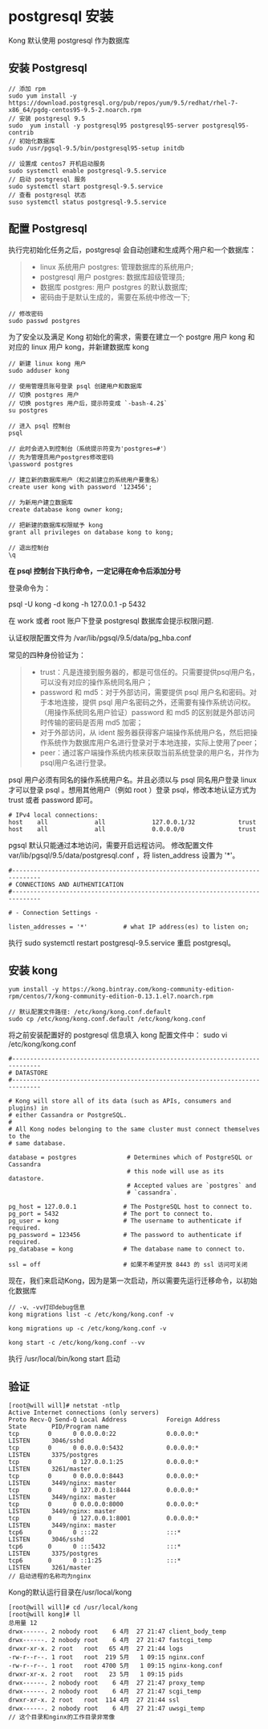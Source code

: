 # postgresql 安装
Kong 默认使用 postgresql 作为数据库

## 安装 Postgresql
```
// 添加 rpm
sudo yum install -y https://download.postgresql.org/pub/repos/yum/9.5/redhat/rhel-7-x86_64/pgdg-centos95-9.5-2.noarch.rpm
// 安装 postgresql 9.5
sudo  yum install -y postgresql95 postgresql95-server postgresql95-contrib
// 初始化数据库
sudo /usr/pgsql-9.5/bin/postgresql95-setup initdb

// 设置成 centos7 开机启动服务
sudo systemctl enable postgresql-9.5.service
// 启动 postgresql 服务
sudo systemctl start postgresql-9.5.service
// 查看 postgresql 状态
suso systemctl status postgresql-9.5.service
```

## 配置 Postgresql
执行完初始化任务之后，postgresql 会自动创建和生成两个用户和一个数据库：
> * linux 系统用户 postgres: 管理数据库的系统用户;
> * postgresql 用户 postgres: 数据库超级管理员;
> * 数据库 postgres: 用户 postgres 的默认数据库;
> * 密码由于是默认生成的，需要在系统中修改一下;
```
// 修改密码
sudo passwd postgres
```

为了安全以及满足 Kong 初始化的需求，需要在建立一个 postgre 用户 kong 和对应的 linux 用户 kong，并新建数据库 kong
```
// 新建 linux kong 用户
sudo adduser kong

// 使用管理员账号登录 psql 创建用户和数据库
// 切换 postgres 用户
// 切换 postgres 用户后，提示符变成 `-bash-4.2$`
su postgres

// 进入 psql 控制台
psql

// 此时会进入到控制台（系统提示符变为'postgres=#'）
// 先为管理员用户postgres修改密码
\password postgres

// 建立新的数据库用户（和之前建立的系统用户要重名）
create user kong with password '123456';

// 为新用户建立数据库
create database kong owner kong;

// 把新建的数据库权限赋予 kong
grant all privileges on database kong to kong;

// 退出控制台
\q
```
**在 psql 控制台下执行命令，一定记得在命令后添加分号**

登录命令为：

psql -U kong -d kong -h 127.0.0.1 -p 5432

在 work 或者 root 账户下登录 postgresql 数据库会提示权限问题.

认证权限配置文件为 /var/lib/pgsql/9.5/data/pg_hba.conf

常见的四种身份验证为：
> * trust：凡是连接到服务器的，都是可信任的。只需要提供psql用户名，可以没有对应的操作系统同名用户；
> * password 和 md5：对于外部访问，需要提供 psql 用户名和密码。对于本地连接，提供 psql 用户名密码之外，还需要有操作系统访问权。（用操作系统同名用户验证）password 和 md5 的区别就是外部访问时传输的密码是否用 md5 加密；
> * 对于外部访问，从 ident 服务器获得客户端操作系统用户名，然后把操作系统作为数据库用户名进行登录对于本地连接，实际上使用了peer；
> * peer：通过客户端操作系统内核来获取当前系统登录的用户名，并作为psql用户名进行登录。

psql 用户必须有同名的操作系统用户名。并且必须以与 psql 同名用户登录 linux 才可以登录 psql 。想用其他用户（例如 root ）登录 psql，修改本地认证方式为 trust 或者 password 即可。
```
# IPv4 local connections:
host    all             all             127.0.0.1/32            trust
host    all             all             0.0.0.0/0               trust
```

pgsql 默认只能通过本地访问，需要开启远程访问。
修改配置文件 var/lib/pgsql/9.5/data/postgresql.conf ，将 listen_address 设置为 '*'。
```
#------------------------------------------------------------------------------
# CONNECTIONS AND AUTHENTICATION
#------------------------------------------------------------------------------

# - Connection Settings -

listen_addresses = '*'          # what IP address(es) to listen on;
```

执行 sudo systemctl restart postgresql-9.5.service 重启 postgresql。


## 安装 kong
```
yum install -y https://kong.bintray.com/kong-community-edition-rpm/centos/7/kong-community-edition-0.13.1.el7.noarch.rpm

// 默认配置文件路径: /etc/kong/kong.conf.default
sudo cp /etc/kong/kong.conf.default /etc/kong/kong.conf
```

将之前安装配置好的 postgresql 信息填入 kong 配置文件中：
sudo vi /etc/kong/kong.conf
```
#------------------------------------------------------------------------------
# DATASTORE
#------------------------------------------------------------------------------

# Kong will store all of its data (such as APIs, consumers and plugins) in
# either Cassandra or PostgreSQL.
#
# All Kong nodes belonging to the same cluster must connect themselves to the
# same database.

database = postgres              # Determines which of PostgreSQL or Cassandra
                                 # this node will use as its datastore.
                                 # Accepted values are `postgres` and
                                 # `cassandra`.

pg_host = 127.0.0.1             # The PostgreSQL host to connect to.
pg_port = 5432                  # The port to connect to.
pg_user = kong                  # The username to authenticate if required.
pg_password = 123456            # The password to authenticate if required.
pg_database = kong              # The database name to connect to.

ssl = off                       # 如果不希望开放 8443 的 ssl 访问可关闭
```

现在，我们来启动Kong，因为是第一次启动，所以需要先运行迁移命令，以初始化数据库
```
// -v、-vv打印debug信息
kong migrations list -c /etc/kong/kong.conf -v

kong migrations up -c /etc/kong/kong.conf -v

kong start -c /etc/kong/kong.conf --vv
```
执行 /usr/local/bin/kong start 启动

## 验证
```
[root@will will]# netstat -ntlp
Active Internet connections (only servers)
Proto Recv-Q Send-Q Local Address           Foreign Address         State       PID/Program name
tcp        0      0 0.0.0.0:22              0.0.0.0:*               LISTEN      3046/sshd
tcp        0      0 0.0.0.0:5432            0.0.0.0:*               LISTEN      3375/postgres
tcp        0      0 127.0.0.1:25            0.0.0.0:*               LISTEN      3261/master
tcp        0      0 0.0.0.0:8443            0.0.0.0:*               LISTEN      3449/nginx: master
tcp        0      0 127.0.0.1:8444          0.0.0.0:*               LISTEN      3449/nginx: master
tcp        0      0 0.0.0.0:8000            0.0.0.0:*               LISTEN      3449/nginx: master
tcp        0      0 127.0.0.1:8001          0.0.0.0:*               LISTEN      3449/nginx: master
tcp6       0      0 :::22                   :::*                    LISTEN      3046/sshd
tcp6       0      0 :::5432                 :::*                    LISTEN      3375/postgres
tcp6       0      0 ::1:25                  :::*                    LISTEN      3261/master
// 启动进程的名称均为nginx
```

Kong的默认运行目录在/usr/local/kong
```
[root@will will]# cd /usr/local/kong
[root@will kong]# ll
总用量 12
drwx------. 2 nobody root    6 4月  27 21:47 client_body_temp
drwx------. 2 nobody root    6 4月  27 21:47 fastcgi_temp
drwxr-xr-x. 2 root   root   65 4月  27 21:44 logs
-rw-r--r--. 1 root   root  219 5月   1 09:15 nginx.conf
-rw-r--r--. 1 root   root 4700 5月   1 09:15 nginx-kong.conf
drwxr-xr-x. 2 root   root   23 5月   1 09:15 pids
drwx------. 2 nobody root    6 4月  27 21:47 proxy_temp
drwx------. 2 nobody root    6 4月  27 21:47 scgi_temp
drwxr-xr-x. 2 root   root  114 4月  27 21:44 ssl
drwx------. 2 nobody root    6 4月  27 21:47 uwsgi_temp
// 这个目录和nginx的工作目录非常像
```


